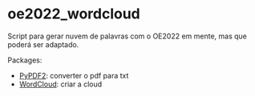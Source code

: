 # oe2022_wordcloud
Script para gerar nuvem de palavras com o OE2022 em mente, mas que poderá ser adaptado.

Packages:

* [PyPDF2](https://pythonhosted.org/PyPDF2/): converter o pdf para txt
* [WordCloud](https://amueller.github.io/word_cloud/): criar a cloud
